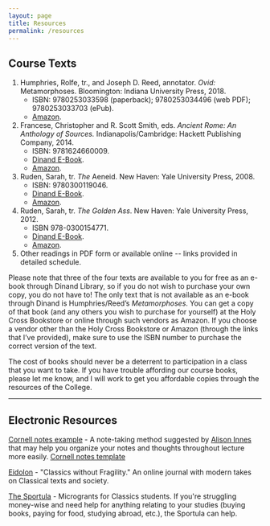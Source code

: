 ```yaml
---
layout: page
title: Resources
permalink: /resources
---
```


## Course Texts

1. Humphries, Rolfe, tr., and Joseph D. Reed, annotator. *Ovid:* Metamorphoses. Bloomington: Indiana University Press, 2018.
    - ISBN: 9780253033598 (paperback); 9780253034496 (web PDF); 9780253033703 (ePub).
    - [Amazon](https://www.amazon.com/Metamorphoses-New-Annotated-Rolfe-Humphries-ebook/dp/B07CMS5ZG7/ref=sr_1_1?keywords=humphries+metamorphoses&qid=1559931339&s=gateway&sr=8-1).
2. Francese, Christopher and R. Scott Smith, eds. *Ancient Rome: An Anthology of Sources.* Indianapolis/Cambridge: Hackett Publishing Company, 2014.
    - ISBN: 9781624660009.
    - [Dinand E-Book](https://ebookcentral.proquest.com/lib/holycrosscollege-ebooks/detail.action?docID=1643864#).
    - [Amazon](https://www.amazon.com/Ancient-Rome-Anthology-Scott-Smith-ebook/dp/B00LVCVBFO/ref=sr_1_1_twi_kin_1?ie=UTF8&qid=1533754806&sr=8-1&keywords=francese+smith+anthology).
3. Ruden, Sarah, tr. *The* Aeneid. New Haven: Yale University Press, 2008.
    - ISBN: 9780300119046.
    - [Dinand E-Book](https://ebookcentral.proquest.com/lib/holycrosscollege-ebooks/reader.action?docID=3420452).
    - [Amazon](https://www.amazon.com/Aeneid-Vergil/dp/0300151411/ref=sr_1_2?keywords=ruden+aeneid&qid=1559931401&s=gateway&sr=8-2).
4. Ruden, Sarah, tr. *The Golden Ass*. New Haven: Yale University Press, 2012.
    - ISBN 978-0300154771.
    - [Dinand E-Book](https://ebookcentral.proquest.com/lib/holycrosscollege-ebooks/detail.action?docID=3420783#).
    - [Amazon](https://www.amazon.com/Golden-Ass-Apuleius-ebook/dp/B006VV2OBK/ref=sr_1_1?keywords=sarah+ruden+apuleius&qid=1559931446&s=gateway&sr=8-1).
5. Other readings in PDF form or available online -- links provided in detailed schedule.

Please note that three of the four texts are available to you for free as an e-book through Dinand Library, so if you do not wish to purchase your own copy, you do not have to! The only text that is not available as an e-book through Dinand is Humphries/Reed’s *Metamorphoses*. You can get a copy of that book (and any others you wish to purchase for yourself) at the Holy Cross Bookstore or online through such vendors as Amazon. If you choose a vendor other than the Holy Cross Bookstore or Amazon (through the links that I’ve provided), make sure to use the ISBN number to purchase the correct version of the text.

The cost of books should never be a deterrent to participation in a class that you want to take. If you have trouble affording our course books, please let me know, and I will work to get you affordable copies through the resources of the College.

***

## Electronic Resources

[Cornell notes example](https://alisoninnes.files.wordpress.com/2017/10/cornell-notes-quick-dirty-guide.pdf) - A note-taking method suggested by [Alison Innes](https://twitter.com/alisoninnes) that may help you organize your notes and thoughts throughout lecture more easily.
[Cornell notes template](https://alisoninnes.files.wordpress.com/2018/01/template-for-cornell-notes-unlined1.pdf)

[Eidolon](https://eidolon.pub) - "Classics without Fragility." An online journal with modern takes on Classical texts and society.

[The Sportula](https://thesportula.wordpress.com/) - Microgrants for Classics students. If you're struggling money-wise and need help for anything relating to your studies (buying books, paying for food, studying abroad, etc.), the Sportula can help.
